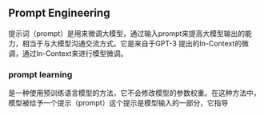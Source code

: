 ## Prompt  Engineering
提示词（prompt）是用来微调大模型，通过输入prompt来提高大模型输出的能力，相当于与大模型沟通交流方式。它是来自于GPT-3 提出的In-Context的微调，通过In-Context来进行模型微调。
### prompt learning
是一种使用预训练语言模型的方法，它不会修改模型的参数权重。在这种方法中，模型被给予一个提示（prompt）这个提示是模型输入的一部分，它指导
<!--stackedit_data:
eyJoaXN0b3J5IjpbMTM5MDU0NzgxNiwtMjE0NDgxMDUyOCw3Mz
A5OTgxMTZdfQ==
-->